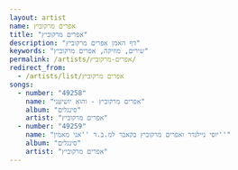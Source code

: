 ```yaml
---
layout: artist
name: אפרים מרקוביץ
title: "אפרים מרקוביץ"
description: "דף האמן אפרים מרקוביץ"
keywords: "שירים, מוזיקה, אפרים מרקוביץ"
permalink: /artists/אפרים-מרקוביץ/
redirect_from:
  - /artists/list/אפרים מרקוביץ
songs:
  - number: "49258"
    name: "אפרים מרקוביץ - והוא יושיעני"
    album: "סינגלים"
    artist: "אפרים מרקוביץ"
  - number: "49259"
    name: "יוסי ניילנדר ואפרים מרקוביץ בקאבר למ.ב.ד ''אני מאמין''"
    album: "סינגלים"
    artist: "אפרים מרקוביץ"
---
```

